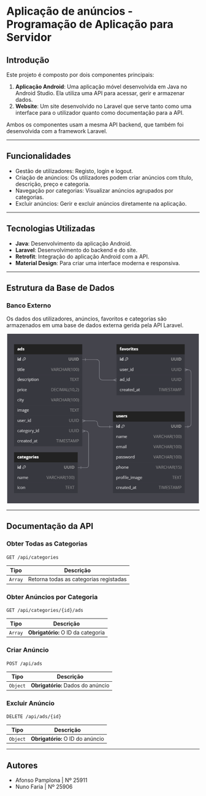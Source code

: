 # Aplicação de anúncios - Programação de Aplicação para Servidor

## Introdução

Este projeto é composto por dois componentes principais:

1. **Aplicação Android**: Uma aplicação móvel desenvolvida em Java no Android Studio. Ela utiliza uma API para acessar, gerir e armazenar dados.
2. **Website**: Um site desenvolvido no Laravel que serve tanto como uma interface para o utilizador quanto como documentação para a API.

Ambos os componentes usam a mesma API backend, que também foi desenvolvida com a framework Laravel.

---

## Funcionalidades

  - Gestão de utilizadores: Registo, login e logout.
  - Criação de anúncios: Os utilizadores podem criar anúncios com título, descrição, preço e categoria.
  - Navegação por categorias: Visualizar anúncios agrupados por categorias.
  - Excluir anúncios: Gerir e excluir anúncios diretamente na aplicação.


---

## Tecnologias Utilizadas

- **Java**: Desenvolvimento da aplicação Android.
- **Laravel**: Desenvolvimento do backend e do site.
- **Retrofit**: Integração do aplicação Android com a API.
- **Material Design**: Para criar uma interface moderna e responsiva.

---

## Estrutura da Base de Dados

### Banco Externo
Os dados dos utilizadores, anúncios, favoritos e categorias são armazenados em uma base de dados externa gerida pela API Laravel.
<div align="center">
 <img src="db.png" alt="Base de Dados" width="500">
</div>

---

## Documentação da API

### Obter Todas as Categorias

```
GET /api/categories
```
| Tipo       | Descrição                           |
|------------|-------------------------------------------|
| `Array`    | Retorna todas as categorias registadas    |

### Obter Anúncios por Categoria

```
GET /api/categories/{id}/ads
```
| Tipo       | Descrição                                   |
|------------|-------------------------------------------|
| `Array`    | **Obrigatório:** O ID da categoria         |

### Criar Anúncio

```
POST /api/ads
```
| Tipo       | Descrição                                   |
|------------|-------------------------------------------|
| `Object`   | **Obrigatório:** Dados do anúncio            |

### Excluir Anúncio

```
DELETE /api/ads/{id}
```
| Tipo       | Descrição                                   |
|------------|-------------------------------------------|
| `Object`   | **Obrigatório:** O ID do anúncio            |

---


## Autores

- Afonso Pamplona | Nº 25911
- Nuno Faria | Nº 25906

